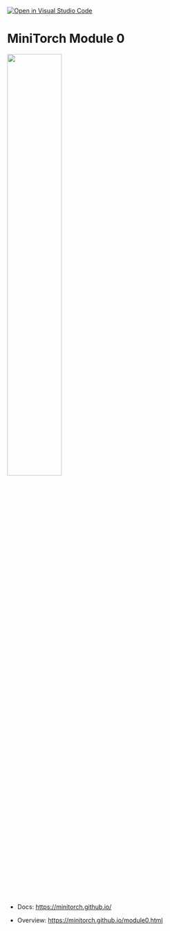 [![Open in Visual Studio Code](https://classroom.github.com/assets/open-in-vscode-718a45dd9cf7e7f842a935f5ebbe5719a5e09af4491e668f4dbf3b35d5cca122.svg)](https://classroom.github.com/online_ide?assignment_repo_id=14547434&assignment_repo_type=AssignmentRepo)
# MiniTorch Module 0

<img src="https://minitorch.github.io/minitorch.svg" width="50%px">

* Docs: https://minitorch.github.io/

* Overview: https://minitorch.github.io/module0.html

